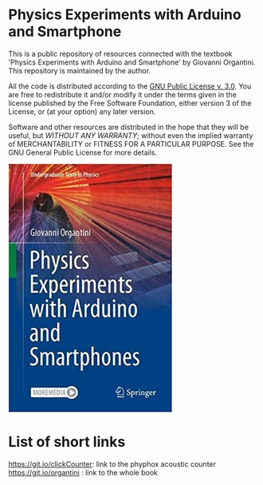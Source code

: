 # Physics Experiments with Arduino and Smartphone
This is a public repository of resources connected with the textbook 'Physics Experiments with Arduino and
Smartphone' by Giovanni Organtini. This repository is maintained by the author.

All the code is distributed according to the [GNU Public License v. 3.0](https://www.gnu.org/licenses/gpl-3.0.en.html). You are free to redistribute it and/or modify it under the terms given in the license
published by the Free Software Foundation, either version 3 of the License, or (at your option) any later
version.

Software and other resources are distributed in the hope that they will be useful, but *WITHOUT ANY WARRANTY*;
without even the implied warranty of MERCHANTABILITY or FITNESS FOR A PARTICULAR PURPOSE.  See the GNU
General Public License for more details.

![Book cover](https://github.com/organtin/physics/blob/f3a72bd9fa366854f8e5e8d49ed93a84a4839985/Springer/physWArduinoSmartphones/cover.jpg)

# List of short links

https://git.io/clickCounter: link to the phyphox acoustic counter  
https://git.io/organtini   : link to the whole book

<!--
# to make a short link

curl -i https://git.io -F "url=https://github.com/organtin/physics/blob/physics/Springer/physWArduinoSmartphones/cap-08/Click%20counter.phyphox?" -F "code=clickCounter"
-->
